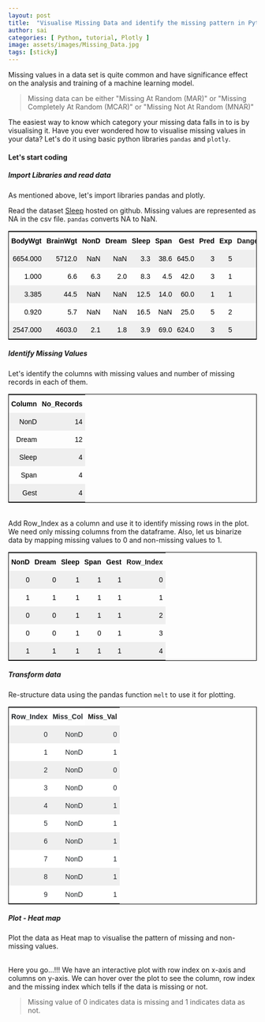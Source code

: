 ```yaml
---
layout: post
title:  "Visualise Missing Data and identify the missing pattern in Python"
author: sai
categories: [ Python, tutorial, Plotly ]
image: assets/images/Missing_Data.jpg
tags: [sticky]
---
```


Missing values in a data set is quite common and have significance effect on the analysis and training of a machine learning model.

> Missing data can be either "Missing At Random (MAR)" or "Missing Completely At Random (MCAR)" or "Missing Not At Random (MNAR)"

The easiest way to know which category your missing data falls in to is by visualising it. Have you ever wondered how to visualise missing values in your data? Let's do it using basic python libraries `pandas` and `plotly`.

#### Let's start coding
##### Import Libraries and read data

As mentioned above, let's import libraries pandas and plotly.
<br/>
<!-- Gist: Import libraries Start-->
<script src="https://gist.github.com/opendatavis/108f3ebfc2bf4835329340fd354d58f1.js"></script>
<!-- Gist: Import libraries End-->
Read the dataset [Sleep](https://raw.githubusercontent.com/opendatavis/opendatavis.github.io/master/Data/Sleep_Data.csv) hosted on github. Missing values are represented as NA in the csv file. `pandas` converts NA to NaN.
<br/>

<!-- Gist: Read data Start-->
<script src="https://gist.github.com/opendatavis/40a95f13ea7fcb069d90f579f10ba5bf.js"></script>
<!-- Gist: Read data End-->
<!-- HTML: Head Data Start-->
<center>
    <div>
        <style type="text/css">
            .tg  {border-collapse:collapse;border-color:black;border-spacing:0;border-style:solid;border-width:1px;}
            .tg td{border-style:solid;border-width:0px;font-family:Arial, sans-serif;font-size:14px;overflow:hidden;
              padding:10px 5px;word-break:normal;}
              .tg th{border-style:solid;border-width:0px;font-family:Arial, sans-serif;font-size:14px;font-weight:normal;
                  overflow:hidden;padding:10px 5px;word-break:normal;}
                  .tg .tg-ayo4{background-color:#efefef;border-color:#ffffff;color:rgb(0, 0, 0);text-align:right;vertical-align:top}
                  .tg .tg-06ar{border-color:#ffffff;color:rgb(0, 0, 0);font-weight:bold;text-align:right;vertical-align:top}
                  .tg .tg-h25s{border-color:#ffffff;font-weight:bold;text-align:right;vertical-align:top}
                  .tg .tg-zyvm{border-color:#ffffff;color:rgb(0, 0, 0);text-align:right;vertical-align:top}
              </style>
              <table class="tg">
                  <tr>
                    <th class="tg-06ar">BodyWgt</th>
                    <th class="tg-06ar">BrainWgt</th>
                    <th class="tg-06ar">NonD</th>
                    <th class="tg-06ar">Dream</th>
                    <th class="tg-06ar">Sleep</th>
                    <th class="tg-06ar">Span</th>
                    <th class="tg-06ar">Gest</th>
                    <th class="tg-06ar">Pred</th>
                    <th class="tg-06ar">Exp</th>
                    <th class="tg-h25s">Danger</th>
                </tr>
                <tr>
                    <td class="tg-ayo4">6654.000</td>
                    <td class="tg-ayo4">5712.0</td>
                    <td class="tg-ayo4">NaN</td>
                    <td class="tg-ayo4">NaN</td>
                    <td class="tg-ayo4">3.3</td>
                    <td class="tg-ayo4">38.6</td>
                    <td class="tg-ayo4">645.0</td>
                    <td class="tg-ayo4">3</td>
                    <td class="tg-ayo4">5</td>
                    <td class="tg-ayo4">3</td>
                </tr>
                <tr>
                    <td class="tg-zyvm">1.000</td>
                    <td class="tg-zyvm">6.6</td>
                    <td class="tg-zyvm">6.3</td>
                    <td class="tg-zyvm">2.0</td>
                    <td class="tg-zyvm">8.3</td>
                    <td class="tg-zyvm">4.5</td>
                    <td class="tg-zyvm">42.0</td>
                    <td class="tg-zyvm">3</td>
                    <td class="tg-zyvm">1</td>
                    <td class="tg-zyvm">3</td>
                </tr>
                <tr>
                    <td class="tg-ayo4">3.385</td>
                    <td class="tg-ayo4">44.5</td>
                    <td class="tg-ayo4">NaN</td>
                    <td class="tg-ayo4">NaN</td>
                    <td class="tg-ayo4">12.5</td>
                    <td class="tg-ayo4">14.0</td>
                    <td class="tg-ayo4">60.0</td>
                    <td class="tg-ayo4">1</td>
                    <td class="tg-ayo4">1</td>
                    <td class="tg-ayo4">1</td>
                </tr>
                <tr>
                    <td class="tg-zyvm">0.920</td>
                    <td class="tg-zyvm">5.7</td>
                    <td class="tg-zyvm">NaN</td>
                    <td class="tg-zyvm">NaN</td>
                    <td class="tg-zyvm">16.5</td>
                    <td class="tg-zyvm">NaN</td>
                    <td class="tg-zyvm">25.0</td>
                    <td class="tg-zyvm">5</td>
                    <td class="tg-zyvm">2</td>
                    <td class="tg-zyvm">3</td>
                </tr>
                <tr>
                    <td class="tg-ayo4">2547.000</td>
                    <td class="tg-ayo4">4603.0</td>
                    <td class="tg-ayo4">2.1</td>
                    <td class="tg-ayo4">1.8</td>
                    <td class="tg-ayo4">3.9</td>
                    <td class="tg-ayo4">69.0</td>
                    <td class="tg-ayo4">624.0</td>
                    <td class="tg-ayo4">3</td>
                    <td class="tg-ayo4">5</td>
                    <td class="tg-ayo4">4</td>
                </tr>
            </table>
        </div>
    </center>
<!-- HTML: Head Data End-->

##### Identify Missing Values

Let's identify the columns with missing values and number of missing records in each of them.
<br/>
<!-- Gist: Find Missing data Start-->
<script src="https://gist.github.com/opendatavis/169f1c6fcd44885a2841b314b745fdd9.js"></script>
<!-- Gist: Find Missing data End-->
<!-- HTML: Missing Data Table Start-->
<center>
    <div>
        <style type="text/css">
            .tg  {border-collapse:collapse;border-spacing:0;}
            .tg td{border-color:black;border-style:solid;border-width:1px;font-family:Arial, sans-serif;font-size:14px;
              overflow:hidden;padding:10px 5px;word-break:normal;}
              .tg th{border-color:black;border-style:solid;border-width:1px;font-family:Arial, sans-serif;font-size:14px;
                  font-weight:normal;overflow:hidden;padding:10px 5px;word-break:normal;}
                  .tg .tg-g873{color:rgb(0, 0, 0);text-align:right;vertical-align:top}
                  .tg .tg-zweo{color:rgb(0, 0, 0);font-weight:bold;text-align:right;vertical-align:top}
                  .tg .tg-cmkb{background-color:rgb(239, 239, 239);color:rgb(0, 0, 0);text-align:right;vertical-align:top}
              </style>
              <table class="tg">
                  <tr>
                    <th class="tg-zweo">Column</th>
                    <th class="tg-zweo">No_Records</th>
                </tr>
                <tr>
                    <td class="tg-cmkb">NonD</td>
                    <td class="tg-cmkb">14</td>
                </tr>
                <tr>
                    <td class="tg-g873">Dream</td>
                    <td class="tg-g873">12</td>
                </tr>
                <tr>
                    <td class="tg-cmkb">Sleep</td>
                    <td class="tg-cmkb">4</td>
                </tr>
                <tr>
                    <td class="tg-g873">Span</td>
                    <td class="tg-g873">4</td>
                </tr>
                <tr>
                    <td class="tg-cmkb">Gest</td>
                    <td class="tg-cmkb">4</td>
                </tr>
            </table>
        </div>
    </center>
<br/>
<!-- HTML: Missing Data Table End-->
Add Row_Index as a column and use it to identify missing rows in the plot. We need only missing columns from the dataframe. Also, let us binarize data by mapping missing values to 0 and non-missing values to 1.
<br/>
<!-- Gist: Binarize data Start-->
<script src="https://gist.github.com/opendatavis/c4d507db6a6b4b0653643f901cf3bedd.js"></script>
<!-- Gist: Binarize data End-->
<!-- HTML: Binarize Data Table Start-->
<center>
    <div>
        <style type="text/css">
            .tg  {border-collapse:collapse;border-color:black;border-spacing:0;border-style:solid;border-width:1px;}
            .tg td{border-style:solid;border-width:0px;font-family:Arial, sans-serif;font-size:14px;overflow:hidden;
              padding:10px 5px;word-break:normal;}
              .tg th{border-style:solid;border-width:0px;font-family:Arial, sans-serif;font-size:14px;font-weight:normal;
                  overflow:hidden;padding:10px 5px;word-break:normal;}
                  .tg .tg-efhx{border-color:inherit;color:rgb(0, 0, 0);font-weight:bold;text-align:right;vertical-align:top}
                  .tg .tg-6ic8{border-color:inherit;font-weight:bold;text-align:right;vertical-align:top}
                  .tg .tg-ehic{background-color:#efefef;border-color:inherit;color:rgb(0, 0, 0);text-align:right;vertical-align:top}
                  .tg .tg-pf22{border-color:inherit;color:rgb(0, 0, 0);text-align:right;vertical-align:top}
              </style>
              <table class="tg">
                  <tr>
                    <th class="tg-efhx">NonD</th>
                    <th class="tg-efhx">Dream</th>
                    <th class="tg-efhx">Sleep</th>
                    <th class="tg-efhx">Span</th>
                    <th class="tg-efhx">Gest</th>
                    <th class="tg-6ic8">Row_Index</th>
                </tr>
                <tr>
                    <td class="tg-ehic">0</td>
                    <td class="tg-ehic">0</td>
                    <td class="tg-ehic">1</td>
                    <td class="tg-ehic">1</td>
                    <td class="tg-ehic">1</td>
                    <td class="tg-ehic">0</td>
                </tr>
                <tr>
                    <td class="tg-pf22">1</td>
                    <td class="tg-pf22">1</td>
                    <td class="tg-pf22">1</td>
                    <td class="tg-pf22">1</td>
                    <td class="tg-pf22">1</td>
                    <td class="tg-pf22">1</td>
                </tr>
                <tr>
                    <td class="tg-ehic">0</td>
                    <td class="tg-ehic">0</td>
                    <td class="tg-ehic">1</td>
                    <td class="tg-ehic">1</td>
                    <td class="tg-ehic">1</td>
                    <td class="tg-ehic">2</td>
                </tr>
                <tr>
                    <td class="tg-pf22">0</td>
                    <td class="tg-pf22">0</td>
                    <td class="tg-pf22">1</td>
                    <td class="tg-pf22">0</td>
                    <td class="tg-pf22">1</td>
                    <td class="tg-pf22">3</td>
                </tr>
                <tr>
                    <td class="tg-ehic">1</td>
                    <td class="tg-ehic">1</td>
                    <td class="tg-ehic">1</td>
                    <td class="tg-ehic">1</td>
                    <td class="tg-ehic">1</td>
                    <td class="tg-ehic">4</td>
                </tr>
            </table>
        </div>
    </center>
<!-- HTML: Binarize Data Table End-->

##### Transform data
Re-structure data using the pandas function `melt` to use it for plotting.
<br/>
<!-- Gist: Melt Data Start-->
<script src="https://gist.github.com/opendatavis/ba0490bfa635440d47b5863241791213.js"></script>
<!-- Gist: Melt Data End-->
<!-- HTML: Melt Data Table Start-->
<center>
    <div>
        <style type="text/css">
            .tg  {border-collapse:collapse;border-color:black;border-spacing:0;border-style:solid;border-width:1px;}
            .tg td{border-style:solid;border-width:0px;font-family:Arial, sans-serif;font-size:14px;overflow:hidden;
              padding:10px 5px;word-break:normal;}
              .tg th{border-style:solid;border-width:0px;font-family:Arial, sans-serif;font-size:14px;font-weight:normal;
                  overflow:hidden;padding:10px 5px;word-break:normal;}
                  .tg .tg-zgm3{background-color:#efefef;border-color:inherit;color:rgb(33, 37, 41);text-align:right;vertical-align:top}
                  .tg .tg-706p{background-color:rgb(255, 255, 255);border-color:inherit;color:rgb(33, 37, 41);text-align:right;vertical-align:top}
                  .tg .tg-7d3y{background-color:rgb(255, 255, 255);border-color:inherit;color:rgb(33, 37, 41);font-weight:bold;text-align:right;
                      vertical-align:top}
                      .tg .tg-6ic8{border-color:inherit;font-weight:bold;text-align:right;vertical-align:top}
                  </style>
                  <table class="tg">
                      <tr>
                        <th class="tg-7d3y">Row_Index</th>
                        <th class="tg-7d3y">Miss_Col</th>
                        <th class="tg-6ic8">Miss_Val</th>
                    </tr>
                    <tr>
                        <td class="tg-zgm3">0</td>
                        <td class="tg-zgm3">NonD</td>
                        <td class="tg-zgm3">0</td>
                    </tr>
                    <tr>
                        <td class="tg-706p">1</td>
                        <td class="tg-706p">NonD</td>
                        <td class="tg-706p">1</td>
                    </tr>
                    <tr>
                        <td class="tg-zgm3">2</td>
                        <td class="tg-zgm3">NonD</td>
                        <td class="tg-zgm3">0</td>
                    </tr>
                    <tr>
                        <td class="tg-706p">3</td>
                        <td class="tg-706p">NonD</td>
                        <td class="tg-706p">0</td>
                    </tr>
                    <tr>
                        <td class="tg-zgm3">4</td>
                        <td class="tg-zgm3">NonD</td>
                        <td class="tg-zgm3">1</td>
                    </tr>
                    <tr>
                        <td class="tg-706p">5</td>
                        <td class="tg-706p">NonD</td>
                        <td class="tg-706p">1</td>
                    </tr>
                    <tr>
                        <td class="tg-zgm3">6</td>
                        <td class="tg-zgm3">NonD</td>
                        <td class="tg-zgm3">1</td>
                    </tr>
                    <tr>
                        <td class="tg-706p">7</td>
                        <td class="tg-706p">NonD</td>
                        <td class="tg-706p">1</td>
                    </tr>
                    <tr>
                        <td class="tg-zgm3">8</td>
                        <td class="tg-zgm3">NonD</td>
                        <td class="tg-zgm3">1</td>
                    </tr>
                    <tr>
                        <td class="tg-706p">9</td>
                        <td class="tg-706p">NonD</td>
                        <td class="tg-706p">1</td>
                    </tr>
                </table>
            </div>
        </center>
<!-- HTML: Melt Data Table End-->

##### Plot - Heat map

Plot the data as Heat map to visualise the pattern of missing and non-missing values. 
<br/>
<!-- Gist: Plot Heat map Start-->
<script src="https://gist.github.com/opendatavis/48b37ed6e3140c6202daea7e90d25668.js"></script>
<!-- Gist: Plot Heat map End-->
<!-- Plotly: java script Start-->
<script src="https://cdn.plot.ly/plotly-latest.min.js"></script>
<!-- Plotly: java script End-->
<br/>
Here you go...!!!
We have an interactive plot with row index on x-axis and columns on y-axis. We can hover over the plot to see the column, row index and the missing index which tells if the data is missing or not.

> Missing value of 0 indicates data is missing and 1 indicates data as not.

<!-- HTML: Plotly chart Start-->
<div>
  <div id="e29bc7a6-61de-46ab-b946-b182d658a811" class="plotly-graph-div" style="height:100%; width:100%;"></div>
  <script type="text/javascript">

    window.PLOTLYENV=window.PLOTLYENV || {};
    
    if (document.getElementById("e29bc7a6-61de-46ab-b946-b182d658a811")) {
      Plotly.newPlot(
        'e29bc7a6-61de-46ab-b946-b182d658a811',
        [{"colorbar": {"title": {"text": "Missing<br>(0=Yes, 1=No)<br>"}}, "colorscale": [[0.0, "rgb(0, 0, 0)"], [0.09090909090909091, "rgb(16, 16, 16)"], [0.18181818181818182, "rgb(38, 38, 38)"], [0.2727272727272727, "rgb(59, 59, 59)"], [0.36363636363636365, "rgb(81, 80, 80)"], [0.45454545454545453, "rgb(102, 101, 101)"], [0.5454545454545454, "rgb(124, 123, 122)"], [0.6363636363636364, "rgb(146, 146, 145)"], [0.7272727272727273, "rgb(171, 171, 170)"], [0.8181818181818182, "rgb(197, 197, 195)"], [0.9090909090909091, "rgb(224, 224, 223)"], [1.0, "rgb(254, 254, 253)"]], "hovertemplate": "Row Index: %{x}<br>Column: %{y}<br>Missing: %{z}<br><extra></extra>", "reversescale": true, "showscale": true, "type": "heatmap", "x": [0, 1, 2, 3, 4, 5, 6, 7, 8, 9, 10, 11, 12, 13, 14, 15, 16, 17, 18, 19, 20, 21, 22, 23, 24, 25, 26, 27, 28, 29, 30, 31, 32, 33, 34, 35, 36, 37, 38, 39, 40, 41, 42, 43, 44, 45, 46, 47, 48, 49, 50, 51, 52, 53, 54, 55, 56, 57, 58, 59, 60, 61, 0, 1, 2, 3, 4, 5, 6, 7, 8, 9, 10, 11, 12, 13, 14, 15, 16, 17, 18, 19, 20, 21, 22, 23, 24, 25, 26, 27, 28, 29, 30, 31, 32, 33, 34, 35, 36, 37, 38, 39, 40, 41, 42, 43, 44, 45, 46, 47, 48, 49, 50, 51, 52, 53, 54, 55, 56, 57, 58, 59, 60, 61, 0, 1, 2, 3, 4, 5, 6, 7, 8, 9, 10, 11, 12, 13, 14, 15, 16, 17, 18, 19, 20, 21, 22, 23, 24, 25, 26, 27, 28, 29, 30, 31, 32, 33, 34, 35, 36, 37, 38, 39, 40, 41, 42, 43, 44, 45, 46, 47, 48, 49, 50, 51, 52, 53, 54, 55, 56, 57, 58, 59, 60, 61, 0, 1, 2, 3, 4, 5, 6, 7, 8, 9, 10, 11, 12, 13, 14, 15, 16, 17, 18, 19, 20, 21, 22, 23, 24, 25, 26, 27, 28, 29, 30, 31, 32, 33, 34, 35, 36, 37, 38, 39, 40, 41, 42, 43, 44, 45, 46, 47, 48, 49, 50, 51, 52, 53, 54, 55, 56, 57, 58, 59, 60, 61, 0, 1, 2, 3, 4, 5, 6, 7, 8, 9, 10, 11, 12, 13, 14, 15, 16, 17, 18, 19, 20, 21, 22, 23, 24, 25, 26, 27, 28, 29, 30, 31, 32, 33, 34, 35, 36, 37, 38, 39, 40, 41, 42, 43, 44, 45, 46, 47, 48, 49, 50, 51, 52, 53, 54, 55, 56, 57, 58, 59, 60, 61], "y": ["NonD", "NonD", "NonD", "NonD", "NonD", "NonD", "NonD", "NonD", "NonD", "NonD", "NonD", "NonD", "NonD", "NonD", "NonD", "NonD", "NonD", "NonD", "NonD", "NonD", "NonD", "NonD", "NonD", "NonD", "NonD", "NonD", "NonD", "NonD", "NonD", "NonD", "NonD", "NonD", "NonD", "NonD", "NonD", "NonD", "NonD", "NonD", "NonD", "NonD", "NonD", "NonD", "NonD", "NonD", "NonD", "NonD", "NonD", "NonD", "NonD", "NonD", "NonD", "NonD", "NonD", "NonD", "NonD", "NonD", "NonD", "NonD", "NonD", "NonD", "NonD", "NonD", "Dream", "Dream", "Dream", "Dream", "Dream", "Dream", "Dream", "Dream", "Dream", "Dream", "Dream", "Dream", "Dream", "Dream", "Dream", "Dream", "Dream", "Dream", "Dream", "Dream", "Dream", "Dream", "Dream", "Dream", "Dream", "Dream", "Dream", "Dream", "Dream", "Dream", "Dream", "Dream", "Dream", "Dream", "Dream", "Dream", "Dream", "Dream", "Dream", "Dream", "Dream", "Dream", "Dream", "Dream", "Dream", "Dream", "Dream", "Dream", "Dream", "Dream", "Dream", "Dream", "Dream", "Dream", "Dream", "Dream", "Dream", "Dream", "Dream", "Dream", "Dream", "Dream", "Sleep", "Sleep", "Sleep", "Sleep", "Sleep", "Sleep", "Sleep", "Sleep", "Sleep", "Sleep", "Sleep", "Sleep", "Sleep", "Sleep", "Sleep", "Sleep", "Sleep", "Sleep", "Sleep", "Sleep", "Sleep", "Sleep", "Sleep", "Sleep", "Sleep", "Sleep", "Sleep", "Sleep", "Sleep", "Sleep", "Sleep", "Sleep", "Sleep", "Sleep", "Sleep", "Sleep", "Sleep", "Sleep", "Sleep", "Sleep", "Sleep", "Sleep", "Sleep", "Sleep", "Sleep", "Sleep", "Sleep", "Sleep", "Sleep", "Sleep", "Sleep", "Sleep", "Sleep", "Sleep", "Sleep", "Sleep", "Sleep", "Sleep", "Sleep", "Sleep", "Sleep", "Sleep", "Span", "Span", "Span", "Span", "Span", "Span", "Span", "Span", "Span", "Span", "Span", "Span", "Span", "Span", "Span", "Span", "Span", "Span", "Span", "Span", "Span", "Span", "Span", "Span", "Span", "Span", "Span", "Span", "Span", "Span", "Span", "Span", "Span", "Span", "Span", "Span", "Span", "Span", "Span", "Span", "Span", "Span", "Span", "Span", "Span", "Span", "Span", "Span", "Span", "Span", "Span", "Span", "Span", "Span", "Span", "Span", "Span", "Span", "Span", "Span", "Span", "Span", "Gest", "Gest", "Gest", "Gest", "Gest", "Gest", "Gest", "Gest", "Gest", "Gest", "Gest", "Gest", "Gest", "Gest", "Gest", "Gest", "Gest", "Gest", "Gest", "Gest", "Gest", "Gest", "Gest", "Gest", "Gest", "Gest", "Gest", "Gest", "Gest", "Gest", "Gest", "Gest", "Gest", "Gest", "Gest", "Gest", "Gest", "Gest", "Gest", "Gest", "Gest", "Gest", "Gest", "Gest", "Gest", "Gest", "Gest", "Gest", "Gest", "Gest", "Gest", "Gest", "Gest", "Gest", "Gest", "Gest", "Gest", "Gest", "Gest", "Gest", "Gest", "Gest"], "z": [0, 1, 0, 0, 1, 1, 1, 1, 1, 1, 1, 1, 1, 0, 1, 1, 1, 1, 1, 1, 0, 1, 1, 0, 1, 0, 1, 1, 1, 0, 0, 1, 1, 1, 1, 1, 1, 1, 1, 1, 0, 1, 1, 1, 1, 1, 0, 1, 1, 1, 1, 1, 0, 1, 0, 1, 1, 1, 1, 1, 1, 0, 0, 1, 0, 0, 1, 1, 1, 1, 1, 1, 1, 1, 1, 0, 1, 1, 1, 1, 1, 1, 1, 1, 1, 0, 1, 0, 1, 1, 1, 0, 0, 1, 1, 1, 1, 1, 1, 1, 1, 1, 1, 1, 1, 1, 1, 1, 0, 1, 1, 1, 1, 1, 0, 1, 0, 1, 1, 1, 1, 1, 1, 0, 1, 1, 1, 1, 1, 1, 1, 1, 1, 1, 1, 1, 1, 1, 1, 1, 1, 1, 1, 1, 0, 1, 1, 1, 1, 1, 1, 1, 1, 1, 0, 1, 1, 1, 1, 1, 1, 1, 1, 1, 0, 1, 1, 1, 1, 1, 1, 1, 1, 1, 1, 1, 1, 1, 1, 1, 1, 1, 1, 1, 1, 0, 1, 1, 1, 0, 1, 1, 1, 1, 1, 1, 1, 1, 0, 1, 1, 1, 1, 1, 1, 1, 1, 1, 1, 1, 1, 1, 1, 1, 1, 1, 1, 1, 1, 1, 0, 0, 1, 1, 1, 1, 1, 1, 1, 1, 1, 1, 1, 1, 1, 1, 1, 1, 1, 1, 1, 1, 1, 1, 1, 1, 1, 1, 1, 1, 1, 1, 1, 1, 1, 1, 1, 1, 1, 1, 0, 1, 1, 1, 1, 1, 0, 0, 1, 1, 1, 1, 1, 1, 1, 1, 1, 1, 1, 1, 1, 1, 1, 1, 1, 1, 1, 1, 1, 1, 1, 1, 1, 1, 1, 1, 1, 1, 1, 1, 1, 1, 1, 0, 1, 1, 1, 1, 1, 1]}],
        {"font": {"color": "#000000", "family": "Segoe UI", "size": 12}, "template": {"data": {"bar": [{"error_x": {"color": "#2a3f5f"}, "error_y": {"color": "#2a3f5f"}, "marker": {"line": {"color": "#E5ECF6", "width": 0.5}}, "type": "bar"}], "barpolar": [{"marker": {"line": {"color": "#E5ECF6", "width": 0.5}}, "type": "barpolar"}], "carpet": [{"aaxis": {"endlinecolor": "#2a3f5f", "gridcolor": "white", "linecolor": "white", "minorgridcolor": "white", "startlinecolor": "#2a3f5f"}, "baxis": {"endlinecolor": "#2a3f5f", "gridcolor": "white", "linecolor": "white", "minorgridcolor": "white", "startlinecolor": "#2a3f5f"}, "type": "carpet"}], "choropleth": [{"colorbar": {"outlinewidth": 0, "ticks": ""}, "type": "choropleth"}], "contour": [{"colorbar": {"outlinewidth": 0, "ticks": ""}, "colorscale": [[0.0, "#0d0887"], [0.1111111111111111, "#46039f"], [0.2222222222222222, "#7201a8"], [0.3333333333333333, "#9c179e"], [0.4444444444444444, "#bd3786"], [0.5555555555555556, "#d8576b"], [0.6666666666666666, "#ed7953"], [0.7777777777777778, "#fb9f3a"], [0.8888888888888888, "#fdca26"], [1.0, "#f0f921"]], "type": "contour"}], "contourcarpet": [{"colorbar": {"outlinewidth": 0, "ticks": ""}, "type": "contourcarpet"}], "heatmap": [{"colorbar": {"outlinewidth": 0, "ticks": ""}, "colorscale": [[0.0, "#0d0887"], [0.1111111111111111, "#46039f"], [0.2222222222222222, "#7201a8"], [0.3333333333333333, "#9c179e"], [0.4444444444444444, "#bd3786"], [0.5555555555555556, "#d8576b"], [0.6666666666666666, "#ed7953"], [0.7777777777777778, "#fb9f3a"], [0.8888888888888888, "#fdca26"], [1.0, "#f0f921"]], "type": "heatmap"}], "heatmapgl": [{"colorbar": {"outlinewidth": 0, "ticks": ""}, "colorscale": [[0.0, "#0d0887"], [0.1111111111111111, "#46039f"], [0.2222222222222222, "#7201a8"], [0.3333333333333333, "#9c179e"], [0.4444444444444444, "#bd3786"], [0.5555555555555556, "#d8576b"], [0.6666666666666666, "#ed7953"], [0.7777777777777778, "#fb9f3a"], [0.8888888888888888, "#fdca26"], [1.0, "#f0f921"]], "type": "heatmapgl"}], "histogram": [{"marker": {"colorbar": {"outlinewidth": 0, "ticks": ""}}, "type": "histogram"}], "histogram2d": [{"colorbar": {"outlinewidth": 0, "ticks": ""}, "colorscale": [[0.0, "#0d0887"], [0.1111111111111111, "#46039f"], [0.2222222222222222, "#7201a8"], [0.3333333333333333, "#9c179e"], [0.4444444444444444, "#bd3786"], [0.5555555555555556, "#d8576b"], [0.6666666666666666, "#ed7953"], [0.7777777777777778, "#fb9f3a"], [0.8888888888888888, "#fdca26"], [1.0, "#f0f921"]], "type": "histogram2d"}], "histogram2dcontour": [{"colorbar": {"outlinewidth": 0, "ticks": ""}, "colorscale": [[0.0, "#0d0887"], [0.1111111111111111, "#46039f"], [0.2222222222222222, "#7201a8"], [0.3333333333333333, "#9c179e"], [0.4444444444444444, "#bd3786"], [0.5555555555555556, "#d8576b"], [0.6666666666666666, "#ed7953"], [0.7777777777777778, "#fb9f3a"], [0.8888888888888888, "#fdca26"], [1.0, "#f0f921"]], "type": "histogram2dcontour"}], "mesh3d": [{"colorbar": {"outlinewidth": 0, "ticks": ""}, "type": "mesh3d"}], "parcoords": [{"line": {"colorbar": {"outlinewidth": 0, "ticks": ""}}, "type": "parcoords"}], "pie": [{"automargin": true, "type": "pie"}], "scatter": [{"marker": {"colorbar": {"outlinewidth": 0, "ticks": ""}}, "type": "scatter"}], "scatter3d": [{"line": {"colorbar": {"outlinewidth": 0, "ticks": ""}}, "marker": {"colorbar": {"outlinewidth": 0, "ticks": ""}}, "type": "scatter3d"}], "scattercarpet": [{"marker": {"colorbar": {"outlinewidth": 0, "ticks": ""}}, "type": "scattercarpet"}], "scattergeo": [{"marker": {"colorbar": {"outlinewidth": 0, "ticks": ""}}, "type": "scattergeo"}], "scattergl": [{"marker": {"colorbar": {"outlinewidth": 0, "ticks": ""}}, "type": "scattergl"}], "scattermapbox": [{"marker": {"colorbar": {"outlinewidth": 0, "ticks": ""}}, "type": "scattermapbox"}], "scatterpolar": [{"marker": {"colorbar": {"outlinewidth": 0, "ticks": ""}}, "type": "scatterpolar"}], "scatterpolargl": [{"marker": {"colorbar": {"outlinewidth": 0, "ticks": ""}}, "type": "scatterpolargl"}], "scatterternary": [{"marker": {"colorbar": {"outlinewidth": 0, "ticks": ""}}, "type": "scatterternary"}], "surface": [{"colorbar": {"outlinewidth": 0, "ticks": ""}, "colorscale": [[0.0, "#0d0887"], [0.1111111111111111, "#46039f"], [0.2222222222222222, "#7201a8"], [0.3333333333333333, "#9c179e"], [0.4444444444444444, "#bd3786"], [0.5555555555555556, "#d8576b"], [0.6666666666666666, "#ed7953"], [0.7777777777777778, "#fb9f3a"], [0.8888888888888888, "#fdca26"], [1.0, "#f0f921"]], "type": "surface"}], "table": [{"cells": {"fill": {"color": "#EBF0F8"}, "line": {"color": "white"}}, "header": {"fill": {"color": "#C8D4E3"}, "line": {"color": "white"}}, "type": "table"}]}, "layout": {"annotationdefaults": {"arrowcolor": "#2a3f5f", "arrowhead": 0, "arrowwidth": 1}, "coloraxis": {"colorbar": {"outlinewidth": 0, "ticks": ""}}, "colorscale": {"diverging": [[0, "#8e0152"], [0.1, "#c51b7d"], [0.2, "#de77ae"], [0.3, "#f1b6da"], [0.4, "#fde0ef"], [0.5, "#f7f7f7"], [0.6, "#e6f5d0"], [0.7, "#b8e186"], [0.8, "#7fbc41"], [0.9, "#4d9221"], [1, "#276419"]], "sequential": [[0.0, "#0d0887"], [0.1111111111111111, "#46039f"], [0.2222222222222222, "#7201a8"], [0.3333333333333333, "#9c179e"], [0.4444444444444444, "#bd3786"], [0.5555555555555556, "#d8576b"], [0.6666666666666666, "#ed7953"], [0.7777777777777778, "#fb9f3a"], [0.8888888888888888, "#fdca26"], [1.0, "#f0f921"]], "sequentialminus": [[0.0, "#0d0887"], [0.1111111111111111, "#46039f"], [0.2222222222222222, "#7201a8"], [0.3333333333333333, "#9c179e"], [0.4444444444444444, "#bd3786"], [0.5555555555555556, "#d8576b"], [0.6666666666666666, "#ed7953"], [0.7777777777777778, "#fb9f3a"], [0.8888888888888888, "#fdca26"], [1.0, "#f0f921"]]}, "colorway": ["#636efa", "#EF553B", "#00cc96", "#ab63fa", "#FFA15A", "#19d3f3", "#FF6692", "#B6E880", "#FF97FF", "#FECB52"], "font": {"color": "#2a3f5f"}, "geo": {"bgcolor": "white", "lakecolor": "white", "landcolor": "#E5ECF6", "showlakes": true, "showland": true, "subunitcolor": "white"}, "hoverlabel": {"align": "left"}, "hovermode": "closest", "mapbox": {"style": "light"}, "paper_bgcolor": "white", "plot_bgcolor": "#E5ECF6", "polar": {"angularaxis": {"gridcolor": "white", "linecolor": "white", "ticks": ""}, "bgcolor": "#E5ECF6", "radialaxis": {"gridcolor": "white", "linecolor": "white", "ticks": ""}}, "scene": {"xaxis": {"backgroundcolor": "#E5ECF6", "gridcolor": "white", "gridwidth": 2, "linecolor": "white", "showbackground": true, "ticks": "", "zerolinecolor": "white"}, "yaxis": {"backgroundcolor": "#E5ECF6", "gridcolor": "white", "gridwidth": 2, "linecolor": "white", "showbackground": true, "ticks": "", "zerolinecolor": "white"}, "zaxis": {"backgroundcolor": "#E5ECF6", "gridcolor": "white", "gridwidth": 2, "linecolor": "white", "showbackground": true, "ticks": "", "zerolinecolor": "white"}}, "shapedefaults": {"line": {"color": "#2a3f5f"}}, "ternary": {"aaxis": {"gridcolor": "white", "linecolor": "white", "ticks": ""}, "baxis": {"gridcolor": "white", "linecolor": "white", "ticks": ""}, "bgcolor": "#E5ECF6", "caxis": {"gridcolor": "white", "linecolor": "white", "ticks": ""}}, "title": {"x": 0.05}, "xaxis": {"automargin": true, "gridcolor": "white", "linecolor": "white", "ticks": "", "title": {"standoff": 15}, "zerolinecolor": "white", "zerolinewidth": 2}, "yaxis": {"automargin": true, "gridcolor": "white", "linecolor": "white", "ticks": "", "title": {"standoff": 15}, "zerolinecolor": "white", "zerolinewidth": 2}}}, "title": {"text": "Missing Data Visualisation", "x": 0.5, "xanchor": "center", "y": 0.9, "yanchor": "top"}, "xaxis": {"linecolor": "black", "linewidth": 1, "showline": true, "title": {"text": "Row Index"}}, "yaxis": {"linecolor": "black", "linewidth": 1, "showline": true, "title": {"text": "Missing Columns"}}},
        {"responsive": true}
        )
};

</script>
</div>
<!-- HTML: Plotly chart End-->

This is an interactive plot. It has options to zoom, pan, save as image. We can also cut thru the plot by dragging the cursor from point to point to zoom to specific area. 

This is inspired from a post by fellow Kaggler [AiO](https://www.kaggle.com/notaapple) in which he created a function to Visualize missing data in R. It is very simple yet quick and powerful.

Here, I have recreated it in Python.